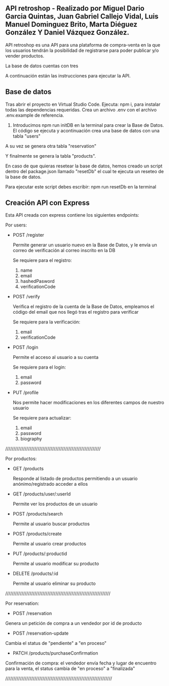 ## API retroshop - Realizado por Miguel Dario Garcia Quintas, Juan Gabriel Callejo Vidal, Luis Manuel Dominguez Brito, Marta Diéguez González Y Daniel Vázquez González.

API retroshop es una API para una plataforma de compra-venta en la que los usuarios tendrán la posibilidad de registrarse para poder publicar y/o vender productos.

La base de datos cuentas con tres 

A continuación están las instrucciones para ejecutar la API.

## Base de datos

Tras abrir el proyecto en Virtual Studio Code. Ejecuta: npm i, para instalar todas las dependencias requeridas. 
Crea un archivo .env con el archivo .env.example de referencia.

1. Introducimos npm run initDB en la terminal para crear la Base de Datos. El código se ejecuta y acontinuación crea una base de datos con una tabla "users"

A su vez se genera otra tabla "reservation"

Y finalmente se genera la tabla "products".

En caso de que quieras resetear la base de datos, hemos creado un script dentro del package.json llamado "resetDb" el cual te ejecuta un reseteo de la base de datos.

Para ejecutar este script debes escribir: npm run resetDb en la terminal

## Creación API con Express

Esta API creada con express contiene los siguientes endpoints:

Por users:

- POST /register

  Permite generar un usuario nuevo en la Base de Datos, y le envía un correo de verificación 
  al correo inscrito en la DB

  Se requiere para el registro:
   
   1. name
   2. email
   3. hashedPasword
   4. verificationCode

- POST /verify

  Verifica el registro de la cuenta de la Base de Datos, empleamos el código del email 
  que nos llegó tras el registro para verificar

  Se requiere para la verificación:
   
   1. email
   2. verificationCode
   
- POST /login

  Permite el acceso al usuario a su cuenta

  Se requiere para el login:
   
   1. email
   2. password

- PUT /profile

  Nos permite hacer modificaciones en los diferentes campos de nuestro usuario

  Se requiere para actualizar:
   
   1. email
   2. password
   3. biography

///////////////////////////////////////////////////////////

Por productos:

- GET /products

   Responde al listado de productos permitiendo a un usuario anónimo/registrado acceder a ellos

- GET /products/user/:userId

  Permite ver los productos de un usuario

- POST /products/search
 
  Permite al usuario buscar productos

- POST /products/create

  Permite al usuario crear productos 

- PUT /products/:productid

  Permite al usuario modificar su producto 

- DELETE /products/:id

  Permite al usuario eliminar su producto 

/////////////////////////////////////////////////////////////////

Por reservation:

- POST /reservation

 Genera un petición de compra a un vendedor por id de producto

- POST /reservation-update

 Cambia el status de "pendiente" a "en proceso"

- PATCH /products/purchaseConfirmation

Confirmación de compra: el vendedor envía fecha y lugar de encuentro para la venta, el status cambia de "en proceso" a "finalizada"

//////////////////////////////////////////////////////////////////




